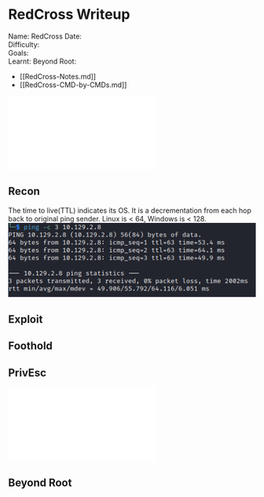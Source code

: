 # RedCross Writeup

Name: RedCross
Date:  
Difficulty:  
Goals:  
Learnt:
Beyond Root:

- [[RedCross-Notes.md]]
- [[RedCross-CMD-by-CMDs.md]]


![](RedCross-map.excalidraw.md)

## Recon

The time to live(TTL) indicates its OS. It is a decrementation from each hop back to original ping sender. Linux is < 64, Windows is < 128.
![ping](Screenshots/ping.png)
	
## Exploit

## Foothold

## PrivEsc

![](RedCross-map.excalidraw.md)

## Beyond Root


